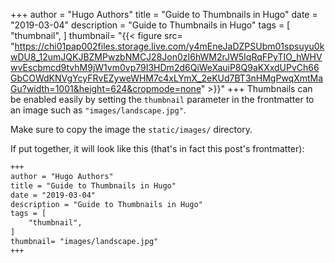 +++
author = "Hugo Authors"
title = "Guide to Thumbnails in Hugo"
date = "2019-03-04"
description = "Guide to Thumbnails in Hugo"
tags = [
    "thumbnail",
]
thumbnail= "{{< figure src=
"https://chi01pap002files.storage.live.com/y4mEneJaDZPSUbm01spsuyu0kwDU8_12umJQKJBZMPwzbNMCJ28Jon0zI6hWM2rJW5IqRqFPyTIO_hWHVwvEscbmcd9tvhM9jW1vm0vp79I3HDm2d6QiWeXauiP8Q9aKXxdUPvCh66GbCOWdKNVgYcyFRvEZyweWHM7c4xLYmX_2eKUd7BT3nHMgPwqXmtMaGu?width=1001&height=624&cropmode=none" >}}"
+++
Thumbnails can be enabled easily by setting the `thumbnail` parameter in the frontmatter to an image such as `"images/landscape.jpg"`. 

Make sure to copy the image the `static/images/` directory.

If put together, it will look like this (that's in fact this post's frontmatter):

```md
+++
author = "Hugo Authors"
title = "Guide to Thumbnails in Hugo"
date = "2019-03-04"
description = "Guide to Thumbnails in Hugo"
tags = [
    "thumbnail",
]
thumbnail= "images/landscape.jpg"
+++
```


